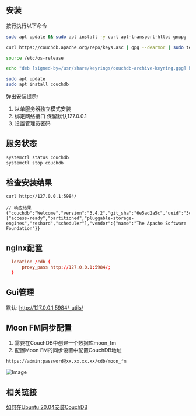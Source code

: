 
## 安装

按行执行以下命令

```sh
sudo apt update && sudo apt install -y curl apt-transport-https gnupg

curl https://couchdb.apache.org/repo/keys.asc | gpg --dearmor | sudo tee /usr/share/keyrings/couchdb-archive-keyring.gpg >/dev/null 2>&1

source /etc/os-release

echo "deb [signed-by=/usr/share/keyrings/couchdb-archive-keyring.gpg] https://apache.jfrog.io/artifactory/couchdb-deb/ ${VERSION_CODENAME} main" | sudo tee /etc/apt/sources.list.d/couchdb.list >/dev/null

sudo apt update
sudo apt install couchdb
```

弹出安装提示:
1. 以单服务器独立模式安装
2. 绑定网络接口 保留默认127.0.0.1
3. 设置管理员密码

## 服务状态
```sh
systemctl status couchdb
systemctl stop couchdb
```

## 检查安装结果

```sh
curl http://127.0.0.1:5984/
```

```jsonp
// 响应结果
{"couchdb":"Welcome","version":"3.4.2","git_sha":"6e5ad2a5c","uuid":"3c1399389c7a4c246449d48ba1990edb","features":["access-ready","partitioned","pluggable-storage-engines","reshard","scheduler"],"vendor":{"name":"The Apache Software Foundation"}}
```

## nginx配置

```conf
  location /cdb {
      proxy_pass http://127.0.0.1:5984/;
  }

```

## Gui管理

默认:  http://127.0.0.1:5984/_utils/

## Moon FM同步配置
1. 需要在CouchDB中创建一个数据库moon_fm
2. 配置Moon FM的同步设置中配置CouchDB地址
```
https://admin:password@xx.xx.xx.xx/cdb/moon_fm
```

![Image](https://github.com/user-attachments/assets/ca99ca40-8091-47ab-a89d-a0df6e9192e9)

## 相关链接

[如何在Ubuntu 20.04安装CouchDB](https://www.myfreax.com/how-to-install-couchdb-on-ubuntu-20-04/)
